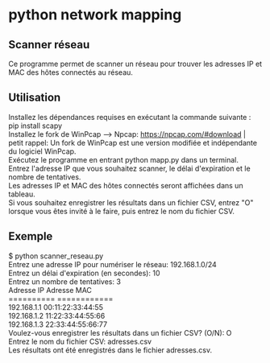 # python network mapping 
## Scanner réseau
Ce programme permet de scanner un réseau pour trouver les adresses IP et MAC des hôtes connectés au réseau.

## Utilisation
Installez les dépendances requises en exécutant la commande suivante : pip install scapy<br>
Installez le fork de WinPcap --> Npcap: https://npcap.com/#download | petit rappel: Un fork de WinPcap est une version modifiée et indépendante du logiciel WinPcap.<br>
Exécutez le programme en entrant python mapp.py dans un terminal.<br>
Entrez l'adresse IP que vous souhaitez scanner, le délai d'expiration et le nombre de tentatives.<br>
Les adresses IP et MAC des hôtes connectés seront affichées dans un tableau.<br>
Si vous souhaitez enregistrer les résultats dans un fichier CSV, entrez "O" lorsque vous êtes invité à le faire, puis entrez le nom du fichier CSV.

## Exemple

$ python scanner_reseau.py<br>
Entrez une adresse IP pour numériser le réseau: 192.168.1.0/24<br>
Entrez un délai d'expiration (en secondes): 10<br>
Entrez un nombre de tentatives: 3<br>
Adresse IP      Adresse MAC<br>
==========      ============<br>
192.168.1.1     00:11:22:33:44:55<br>
192.168.1.2     11:22:33:44:55:66<br>
192.168.1.3     22:33:44:55:66:77<br>
Voulez-vous enregistrer les résultats dans un fichier CSV? (O/N): O<br>
Entrez le nom du fichier CSV: adresses.csv<br>
Les résultats ont été enregistrés dans le fichier adresses.csv.<br>
